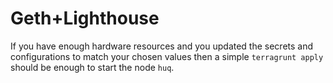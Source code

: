 # Geth+Lighthouse

If you have enough hardware resources and you updated the secrets and configurations to match your chosen values then a simple `terragrunt apply` should be enough to start the node `huq`.
